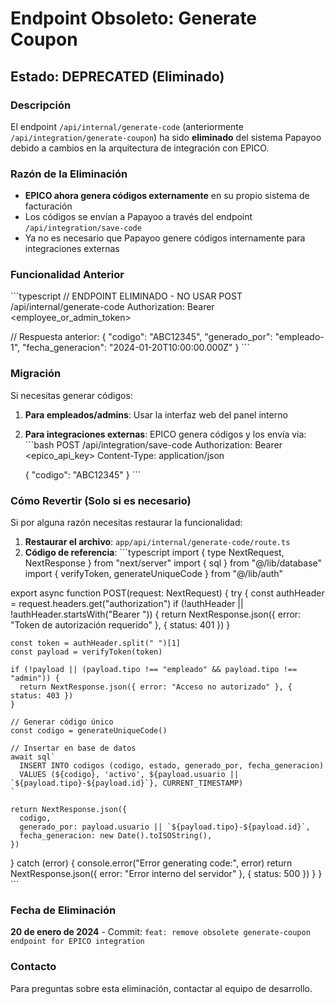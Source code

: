 # Endpoint Obsoleto: Generate Coupon

## Estado: DEPRECATED (Eliminado)

### Descripción
El endpoint `/api/internal/generate-code` (anteriormente `/api/integration/generate-coupon`) ha sido **eliminado** del sistema Papayoo debido a cambios en la arquitectura de integración con EPICO.

### Razón de la Eliminación
- **EPICO ahora genera códigos externamente** en su propio sistema de facturación
- Los códigos se envían a Papayoo a través del endpoint `/api/integration/save-code`
- Ya no es necesario que Papayoo genere códigos internamente para integraciones externas

### Funcionalidad Anterior
\`\`\`typescript
// ENDPOINT ELIMINADO - NO USAR
POST /api/internal/generate-code
Authorization: Bearer <employee_or_admin_token>

// Respuesta anterior:
{
  "codigo": "ABC12345",
  "generado_por": "empleado-1",
  "fecha_generacion": "2024-01-20T10:00:00.000Z"
}
\`\`\`

### Migración
Si necesitas generar códigos:

1. **Para empleados/admins**: Usar la interfaz web del panel interno
2. **Para integraciones externas**: EPICO genera códigos y los envía via:
   \`\`\`bash
   POST /api/integration/save-code
   Authorization: Bearer <epico_api_key>
   Content-Type: application/json
   
   {
     "codigo": "ABC12345"
   }
   \`\`\`

### Cómo Revertir (Solo si es necesario)
Si por alguna razón necesitas restaurar la funcionalidad:

1. **Restaurar el archivo**: `app/api/internal/generate-code/route.ts`
2. **Código de referencia**:
\`\`\`typescript
import { type NextRequest, NextResponse } from "next/server"
import { sql } from "@/lib/database"
import { verifyToken, generateUniqueCode } from "@/lib/auth"

export async function POST(request: NextRequest) {
  try {
    const authHeader = request.headers.get("authorization")
    if (!authHeader || !authHeader.startsWith("Bearer ")) {
      return NextResponse.json({ error: "Token de autorización requerido" }, { status: 401 })
    }

    const token = authHeader.split(" ")[1]
    const payload = verifyToken(token)

    if (!payload || (payload.tipo !== "empleado" && payload.tipo !== "admin")) {
      return NextResponse.json({ error: "Acceso no autorizado" }, { status: 403 })
    }

    // Generar código único
    const codigo = generateUniqueCode()
    
    // Insertar en base de datos
    await sql`
      INSERT INTO codigos (codigo, estado, generado_por, fecha_generacion)
      VALUES (${codigo}, 'activo', ${payload.usuario || `${payload.tipo}-${payload.id}`}, CURRENT_TIMESTAMP)
    `

    return NextResponse.json({
      codigo,
      generado_por: payload.usuario || `${payload.tipo}-${payload.id}`,
      fecha_generacion: new Date().toISOString(),
    })
  } catch (error) {
    console.error("Error generating code:", error)
    return NextResponse.json({ error: "Error interno del servidor" }, { status: 500 })
  }
}
\`\`\`

### Fecha de Eliminación
**20 de enero de 2024** - Commit: `feat: remove obsolete generate-coupon endpoint for EPICO integration`

### Contacto
Para preguntas sobre esta eliminación, contactar al equipo de desarrollo.
